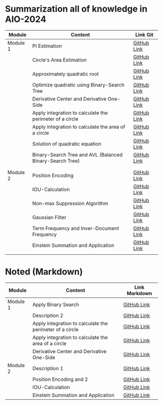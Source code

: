 
# Summarization all of knowledge in AIO-2024

| Module    | Content         | Link Git                                  |
|-----------|-----------------|-------------------------------------------|
| Module 1  | PI Estimation    | [GitHub Link ](https://github.com/VayneMai020301/AIO-2024-Summarize/tree/main/Module/module_1/week1) |
|           | Circle's Area Estimation   | [GitHub Link ](https://github.com/VayneMai020301/AIO-2024-Summarize/tree/main/Module/module_1/week1) |
|           | Approximately quadratic root    | [GitHub Link ](https://github.com/VayneMai020301/AIO-2024-Summarize/tree/main/Module/module_1/week1) |
|           | Optimize quadratic using Binary-Search Tree  | [GitHub Link ](https://github.com/VayneMai020301/AIO-2024-Summarize/tree/main/Module/module_1/week2) |
|           | Derivative Center and Derivative One-Side   | [GitHub Link ](https://github.com/VayneMai020301/AIO-2024-Summarize/tree/main/Module/module_1/week3) |
|           | Apply integration to calculate the perimeter of ​​a circle   | [GitHub Link ](https://github.com/VayneMai020301/AIO-2024-Summarize/tree/main/Module/module_1/week2) |
|           | Apply integration to calculate the area of ​​a circle   | [GitHub Link ](https://github.com/VayneMai020301/AIO-2024-Summarize/tree/main/Module/module_1/week3) |
|           | Solution of quadratic equation  | [GitHub Link ](https://github.com/VayneMai020301/AIO-2024-Summarize/tree/main/Module/module_1/week3) |
|           | Binary-Search Tree and AVL (Balanced Binary-Search Tree)   | [GitHub Link ](https://github.com/VayneMai020301/AIO-2024-Summarize/tree/main/Module/module_1/week4) |
|||
|||
| Module 2  | Position Encoding    | [GitHub Link ](https://github.com/VayneMai020301/AIO-2024-Summarize/tree/main/Module/module_2/week1/positional_ecoding) |
|           | IOU-Calculation    | [GitHub Link ](https://github.com/VayneMai020301/AIO-2024-Summarize/tree/main/Module/module_2/week1/non-max-suppression) |
|           | Non-max Suppression Algorithm    | [GitHub Link ](https://github.com/VayneMai020301/AIO-2024-Summarize/tree/main/Module/module_2/week1/non-max-suppression) |
|           | Gaussian Filter     | [GitHub Link ](https://github.com/VayneMai020301/AIO-2024-Summarize/tree/main/Module/module_2/week2) |
|           | Term Frequency and Inver-Document Frequency    | [GitHub Link ](https://github.com/VayneMai020301/AIO-2024-Summarize/tree/main/Module/module_2/week2) |
|           | Einstein Summation and Application | [GitHub Link ](https://github.com/VayneMai020301/AIO-2024-Summarize/tree/main/Module/module_2/week2) |
|||
# Noted (Markdown)

| Module    | Content         | Link Markdown                                 |
|-----------|-----------------|-------------------------------------------|
| Module 1  | Apply Binary Search    | [GitHub Link ]() |
|           | Description 2   | [GitHub Link ]() |
|           | Apply integration to calculate the perimeter of ​​a circle   | [GitHub Link ]() |
|           | Apply integration to calculate the area of ​​a circle   | [GitHub Link ]() |
|           | Derivative Center and Derivative One-Side   | [GitHub Link ]() |
| Module 2  | Description 1   | [GitHub Link ]() |
|           | Position Encoding and 2   | [GitHub Link ]() |
|           | IOU-Calculation   | [GitHub Link ]() |
|           | Einstein Summation and Application   | [GitHub Link ](https://github.com/VayneMai020301/AIO-2024-Summarize/blob/main/Module/module_2/week2/einstein.md) |